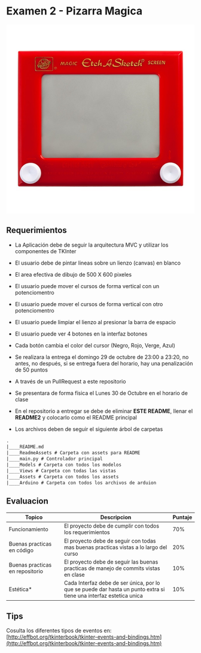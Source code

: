 Examen 2 - Pizarra Magica
======

![alt text](ReadmeAssets/pizarra-magica.jpg "Pizarra magica")

## Requerimientos
* La Aplicación debe de seguir la arquitectura MVC y utilizar los componentes de TKInter
* El usuario debe de pintar lineas sobre un lienzo (canvas) en blanco 
* El area efectiva de dibujo de 500 X 600 pixeles 
* El usuario puede mover el cursos de forma vertical con un potenciomentro
* El usuario puede mover el cursos de forma vertical con otro potenciomentro
* El usuario puede limpiar el lienzo al presionar la barra de espacio
* El usuario puede ver 4 botones en la interfaz botones
* Cada botón cambia el color del cursor (Negro, Rojo, Verge, Azul)

* Se realizara la entrega el domingo 29 de octubre de 23:00 a 23:20, no antes, no después, si se entrega fuera del horario, hay una penalización de 50 puntos
* A través de un PullRequest a este repositorio
* Se presentara de forma física el Lunes 30 de Octubre en el horario de clase 
* En el repositorio a entregar se debe de eliminar **ESTE README**, llenar el **README2** y colocarlo como el README principal
* Los archivos deben de seguir el siguiente árbol de carpetas

```
.
|____README.md
|____ReadmeAssets # Carpeta con assets para README
|____main.py # Controlador principal
|____Models # Carpeta con todos los modelos
|____Views # Carpeta con todas las vistas
|____Assets # Carpeta con todos los assets
|____Arduino # Carpeta con todos los archivos de arduion

```

## Evaluacion
|Topico| Descripcion| Puntaje |		
|---|---|---|
|Funcionamiento| El proyecto debe de cumplir con todos los requerimientos | 70% |		
|Buenas practicas en código| El proyecto debe de seguir con todas mas buenas practicas vistas a lo largo del curso | 20%|		
|Buenas practicas en repositorio| El proyecto debe de seguir las buenas practicas de manejo de commits vistas en clase|10%|		
|Estética*| Cada Interfaz debe de ser única, por lo que se puede dar hasta un punto extra si tiene una interfaz estetica unica |10%|

## Tips
Cosulta los diferentes tipos de eventos en: [http://effbot.org/tkinterbook/tkinter-events-and-bindings.htm](http://effbot.org/tkinterbook/tkinter-events-and-bindings.htm)		

